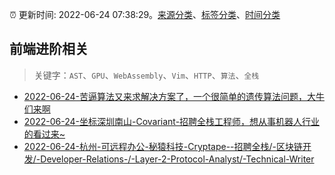 :alarm_clock: 更新时间: 2022-06-24 07:38:29。[来源分类](../README.md)、[标签分类](../TAGS.md)、[时间分类](../TIMELINE.md)

## 前端进阶相关


> 关键字：`AST`、`GPU`、`WebAssembly`、`Vim`、`HTTP`、`算法`、`全栈`



- [2022-06-24-苦逼算法又来求解决方案了，一个很简单的遗传算法问题，大牛们来啊](https://www.v2ex.com/t/861938) 
- [2022-06-24-坐标深圳南山-Covariant-招聘全栈工程师，想从事机器人行业的看过来~](https://www.v2ex.com/t/861936) 
- [2022-06-24-杭州-可远程办公-秘猿科技-Cryptape--招聘全栈/-区块链开发/-Developer-Relations-/-Layer-2-Protocol-Analyst/-Technical-Writer](https://www.v2ex.com/t/861935) 